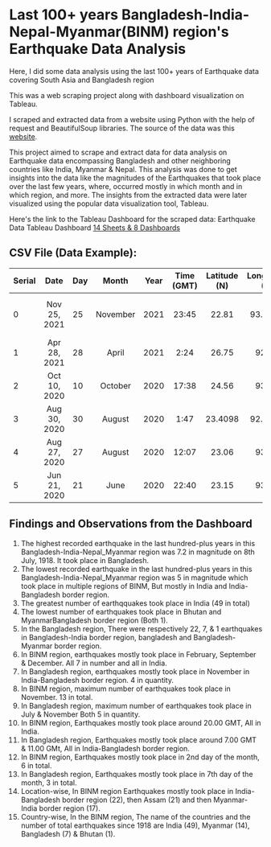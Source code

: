 # Last 100+ years Bangladesh-India-Nepal-Myanmar(BINM) region's Earthquake Data Analysis
Here, I did some data analysis using the last 100+ years of Earthquake data covering South Asia and Bangladesh region

This was a web scraping project along with dashboard visualization on Tableau.

I scraped and extracted data from a website using Python with the help of request and BeautifulSoup libraries.
The source of the data was this [website](https://www.volcanodiscovery.com/earthquakes/bangladesh/largest.html).

This project aimed to scrape and extract data for data analysis on Earthquake data encompassing Bangladesh and other neighboring countries like India, Myanmar & Nepal. This analysis was done to get insights into the data like the magnitudes of the Earthquakes that took place over the last few years, where, occurred mostly in which month and in which region, and more.
The insights from the extracted data were later visualized using the popular data visualization tool, Tableau.


Here's the link to the Tableau Dashboard for the scraped data: Earthquake Data Tableau Dashboard [14 Sheets & 8 Dashboards](https://public.tableau.com/app/profile/md.reuzwan.hassan/viz/Last100yearsEarthquakeData-Analysis/TotalEarthquakeinBangladeshIndiaNepalMyanmarBINMsub-regionMap)


## CSV File (Data Example):

| Serial        | Date           | Day    | Month  | Year        | Time (GMT)	  | Latitude (N)  | Longitude (E) | Magnitude  | Location                           | Country              |
| ------------- |:--------------:|:-------|:------:|:-----------:|:------------:|:-------------:|:-------------:|:----------:|:----------------------------------:| --------------------:|	
| 0             |Nov 25, 2021	   |25      |November|2021	       |23:45         |22.81          |	93.5248       |6.2         |Myanmar (Burma): 19 Km SW of Falam	| Myanmar              |
| 1             |Apr 28, 2021	   |28      |April   |2021	       |2:24          |26.75          |	92.42         |6           |Northeastern India                	| India                |
| 2             |Oct 10, 2020	   |10      |October |2020	       |17:38	        |24.56	        |93.58	        |5.4	       |Myanmar-India Border Region	        |Myanmar-India Border  |
| 3	            |Aug 30, 2020	   |30      |August	 |2020	       |1:47	        |23.4098	      |92.0087	      |5.1	       |33 Km N of Khagrachhari	            |Bangladesh            |
| 4             |Aug 27, 2020	   |27      |August	 |2020	       |12:07         |23.06          |93.29          |5.3         |Myanmar-India Border Region         |Myanmar-India Border  |
| 5             |Jun 21, 2020	   |21      |June    |2020         |22:40         |23.15          |93.32          |5.5         |Myanmar-India Border Region	        |Myanmar-India Border  |


## Findings and Observations from the Dashboard

1. The highest recorded earthquake in the last hundred-plus years in this Bangladesh-India-Nepal_Myanmar region was 7.2 in magnitude on 8th July, 1918. It took place in Bangladesh.
2. The lowest recorded earthquake in the last hundred-plus years in this Bangladesh-India-Nepal_Myanmar region was 5 in magnitude which took place in multiple regions of BINM, But mostly in India and India-Bangladesh border region.
3. The greatest number of earthqquakes took place in India (49 in total)
4. The lowest number of earthquakes took place in Bhutan and MyanmarBangladesh border region (Both 1).
5. In the Bangladesh region, There were respectively 22, 7, & 1 earthquakes in Bangladesh-India border region, bangladesh and Bangladesh-Myanmar border region.
6. In BINM region, earthquakes mostly took place in February, September & December. All 7 in number and all in India.
7. In Bangladesh region, earthquakes mostly took place in November in India-Bangladesh border region. 4 in quantity.
8. In BINM region, maximum number of earthquakes took place in November. 13 in total.
9. In Bangladesh region, maximum number of earthquakes took place in July & November Both 5 in quantity.
10. In BINM region, Earthquakes mostly took place around 20.00 GMT, All in India.
11. In Bangladesh region, Earthquakes mostly took place around 7.00 GMT & 11.00 GMt, All in India-Bangladesh border region.
12. In BINM region, Earthquakes mostly took place in 2nd day of the month, 6 in total.
13. In Bangladesh region, Earthquakes mostly took place in 7th day of the month, 3 in total.
14. Location-wise, In BINM region Earthquakes mostly took place in India-Bangladesh border region (22), then Assam (21) and then Myanmar-India border region (17).
15. Country-wise, In the BINM region, The name of the countries and the number of total earthquakes since 1918 are India (49), Myanmar (14), Bangladesh (7) & Bhutan (1).
